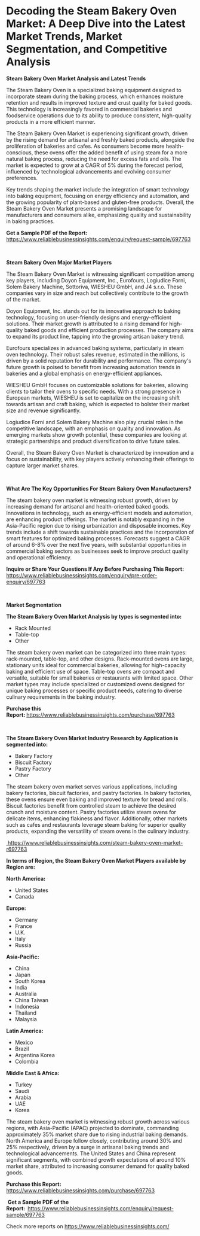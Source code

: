 <p><h1>Decoding the Steam Bakery Oven Market: A Deep Dive into the Latest Market Trends, Market Segmentation, and Competitive Analysis</h1></p><p><strong>Steam Bakery Oven Market Analysis and Latest Trends</strong></p>
<p><p>The Steam Bakery Oven is a specialized baking equipment designed to incorporate steam during the baking process, which enhances moisture retention and results in improved texture and crust quality for baked goods. This technology is increasingly favored in commercial bakeries and foodservice operations due to its ability to produce consistent, high-quality products in a more efficient manner.</p><p>The Steam Bakery Oven Market is experiencing significant growth, driven by the rising demand for artisanal and freshly baked products, alongside the proliferation of bakeries and cafes. As consumers become more health-conscious, these ovens offer the added benefit of using steam for a more natural baking process, reducing the need for excess fats and oils. The market is expected to grow at a CAGR of 5% during the forecast period, influenced by technological advancements and evolving consumer preferences.</p><p>Key trends shaping the market include the integration of smart technology into baking equipment, focusing on energy efficiency and automation, and the growing popularity of plant-based and gluten-free products. Overall, the Steam Bakery Oven Market presents a promising landscape for manufacturers and consumers alike, emphasizing quality and sustainability in baking practices.</p></p>
<p><strong>Get a Sample PDF of the Report:&nbsp;</strong> <a href="https://www.reliablebusinessinsights.com/enquiry/request-sample/697763?utm_campaign=3582&utm_medium=2&utm_source=Github&utm_content=ia&utm_term=23032025&utm_id=steam-bakery-oven">https://www.reliablebusinessinsights.com/enquiry/request-sample/697763</a></p>
<p>&nbsp;</p>
<p><strong>Steam Bakery Oven Major Market Players</strong></p>
<p><p>The Steam Bakery Oven Market is witnessing significant competition among key players, including Doyon Equipment, Inc., Eurofours, Logiudice Forni, Solem Bakery Machine, Sottoriva, WIESHEU GmbH, and J4 s.r.o. These companies vary in size and reach but collectively contribute to the growth of the market.</p><p>Doyon Equipment, Inc. stands out for its innovative approach to baking technology, focusing on user-friendly designs and energy-efficient solutions. Their market growth is attributed to a rising demand for high-quality baked goods and efficient production processes. The company aims to expand its product line, tapping into the growing artisan bakery trend.</p><p>Eurofours specializes in advanced baking systems, particularly in steam oven technology. Their robust sales revenue, estimated in the millions, is driven by a solid reputation for durability and performance. The company's future growth is poised to benefit from increasing automation trends in bakeries and a global emphasis on energy-efficient appliances.</p><p>WIESHEU GmbH focuses on customizable solutions for bakeries, allowing clients to tailor their ovens to specific needs. With a strong presence in European markets, WIESHEU is set to capitalize on the increasing shift towards artisan and craft baking, which is expected to bolster their market size and revenue significantly.</p><p>Logiudice Forni and Solem Bakery Machine also play crucial roles in the competitive landscape, with an emphasis on quality and innovation. As emerging markets show growth potential, these companies are looking at strategic partnerships and product diversification to drive future sales.</p><p>Overall, the Steam Bakery Oven Market is characterized by innovation and a focus on sustainability, with key players actively enhancing their offerings to capture larger market shares.</p></p>
<p>&nbsp;</p>
<p><strong>What Are The Key Opportunities For Steam Bakery Oven Manufacturers?</strong></p>
<p><p>The steam bakery oven market is witnessing robust growth, driven by increasing demand for artisanal and health-oriented baked goods. Innovations in technology, such as energy-efficient models and automation, are enhancing product offerings. The market is notably expanding in the Asia-Pacific region due to rising urbanization and disposable incomes. Key trends include a shift towards sustainable practices and the incorporation of smart features for optimized baking processes. Forecasts suggest a CAGR of around 6-8% over the next five years, with substantial opportunities in commercial baking sectors as businesses seek to improve product quality and operational efficiency.</p></p>
<p><strong>Inquire or Share Your Questions If Any Before Purchasing This Report:</strong> <a href="https://www.reliablebusinessinsights.com/enquiry/pre-order-enquiry/697763?utm_campaign=3582&utm_medium=2&utm_source=Github&utm_content=ia&utm_term=23032025&utm_id=steam-bakery-oven">https://www.reliablebusinessinsights.com/enquiry/pre-order-enquiry/697763</a></p>
<p>&nbsp;</p>
<p><strong>Market Segmentation</strong></p>
<p><strong>The Steam Bakery Oven Market Analysis by types is segmented into:</strong></p>
<p><ul><li>Rack Mounted</li><li>Table-top</li><li>Other</li></ul></p>
<p><p>The steam bakery oven market can be categorized into three main types: rack-mounted, table-top, and other designs. Rack-mounted ovens are large, stationary units ideal for commercial bakeries, allowing for high-capacity baking and efficient use of space. Table-top ovens are compact and versatile, suitable for small bakeries or restaurants with limited space. Other market types may include specialized or customized ovens designed for unique baking processes or specific product needs, catering to diverse culinary requirements in the baking industry.</p></p>
<p><strong>Purchase this Report:&nbsp;</strong><a href="https://www.reliablebusinessinsights.com/purchase/697763?utm_campaign=3582&utm_medium=2&utm_source=Github&utm_content=ia&utm_term=23032025&utm_id=steam-bakery-oven">https://www.reliablebusinessinsights.com/purchase/697763</a></p>
<p>&nbsp;</p>
<p><strong>The Steam Bakery Oven Market Industry Research by Application is segmented into:</strong></p>
<p><ul><li>Bakery Factory</li><li>Biscuit Factory</li><li>Pastry Factory</li><li>Other</li></ul></p>
<p><p>The steam bakery oven market serves various applications, including bakery factories, biscuit factories, and pastry factories. In bakery factories, these ovens ensure even baking and improved texture for bread and rolls. Biscuit factories benefit from controlled steam to achieve the desired crunch and moisture content. Pastry factories utilize steam ovens for delicate items, enhancing flakiness and flavor. Additionally, other markets such as cafes and restaurants leverage steam baking for superior quality products, expanding the versatility of steam ovens in the culinary industry.</p></p>
<p><a href="https://www.reliablebusinessinsights.com/steam-bakery-oven-market-r697763?utm_campaign=3582&utm_medium=2&utm_source=Github&utm_content=ia&utm_term=23032025&utm_id=steam-bakery-oven">&nbsp;https://www.reliablebusinessinsights.com/steam-bakery-oven-market-r697763</a></p>
<p><strong>In terms of Region, the Steam Bakery Oven Market Players available by Region are:</strong></p>
<p>
    <p> <strong> North America: </strong>
        <ul>
            <li>United States</li>
            <li>Canada</li>
        </ul>
        </p> 
    <p> <strong> Europe: </strong>
        <ul>
            <li>Germany</li>
            <li>France</li>
            <li>U.K.</li>
            <li>Italy</li>
            <li>Russia</li>
        </ul>
        </p> 
    <p> <strong> Asia-Pacific: </strong>
        <ul>
            <li>China</li>
            <li>Japan</li>
            <li>South Korea</li>
            <li>India</li>
            <li>Australia</li>
            <li>China Taiwan</li>
            <li>Indonesia</li>
            <li>Thailand</li>
            <li>Malaysia</li>
        </ul>
        </p> 
    <p> <strong> Latin America: </strong>
        <ul>
            <li>Mexico</li>
            <li>Brazil</li>
            <li>Argentina Korea</li>
            <li>Colombia</li>
        </ul>
        </p> 
    <p> <strong> Middle East & Africa: </strong>
        <ul>
            <li>Turkey</li>
            <li>Saudi</li>
            <li>Arabia</li>
            <li>UAE</li>
            <li>Korea</li>
        </ul>
    </p>
    </p>
<p><p>The steam bakery oven market is witnessing robust growth across various regions, with Asia-Pacific (APAC) projected to dominate, commanding approximately 35% market share due to rising industrial baking demands. North America and Europe follow closely, contributing around 30% and 25% respectively, driven by a surge in artisanal baking trends and technological advancements. The United States and China represent significant segments, with combined growth expectations of around 10% market share, attributed to increasing consumer demand for quality baked goods.</p></p>
<p><strong>Purchase this Report: </strong><a href="https://www.reliablebusinessinsights.com/purchase/697763?utm_campaign=3582&utm_medium=2&utm_source=Github&utm_content=ia&utm_term=23032025&utm_id=steam-bakery-oven">https://www.reliablebusinessinsights.com/purchase/697763</a></p>
<p>&nbsp;<strong>Get a Sample PDF of the Report:&nbsp;&nbsp;</strong><a href="https://www.reliablebusinessinsights.com/enquiry/request-sample/697763?utm_campaign=3582&utm_medium=2&utm_source=Github&utm_content=ia&utm_term=23032025&utm_id=steam-bakery-oven">https://www.reliablebusinessinsights.com/enquiry/request-sample/697763</a></p>
<p><strong></strong></p>
<p>Check more reports on <a href="https://www.reliablebusinessinsights.com/?utm_campaign=3582&utm_medium=2&utm_source=Github&utm_content=ia&utm_term=23032025&utm_id=steam-bakery-oven">https://www.reliablebusinessinsights.com/</a></p>